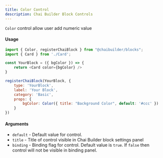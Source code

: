 ```yaml
---
title: Color Control
description: Chai Builder Block Controls
---
```


`Color` control allow user add numeric value

#### Usage

```js
import { Color, registerChaiBlock } from "@chaibuilder/blocks";
import { Card } from './Card';

const YourBlock = ({ bgColor }) => {
    return <Card color={bgColor} />
}

registerChaiBlock(YourBlock, {
    type: 'YourBlock',
    label: 'Your Block',
    category: 'Basic',
    props: {
        bgColor: Color({ title: "Background Color", default: '#ccc' })
    }
})

```


#### Arguments

- `default` - Default value for control.
- `title` - Title of control visible in Chai Builder block settings panel
- `binding` - Binding flag for control. Default value is `true`. If `false` then control will not be visible in binding panel.
